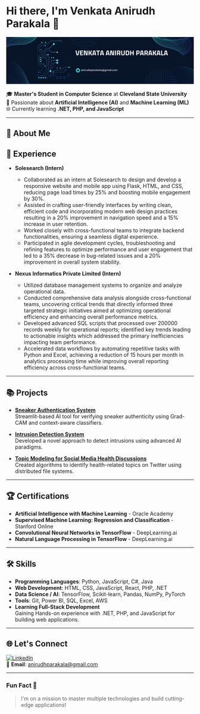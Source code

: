 # Hi there, I'm Venkata Anirudh Parakala 👋

![Profile Banner](./banner.png)

🎓 **Master's Student in Computer Science** at **Cleveland State University**    
🤖 Passionate about **Artificial Intelligence (AI)** and **Machine Learning (ML)**  
🌐 Currently learning **.NET, PHP, and JavaScript**  

---

## 🚀 About Me

## 💼 Experience
- **Solesearch (Intern)**  
  - Collaborated as an intern at Solesearch to design and develop a responsive website and mobile app 
    using Flask, HTML, and CSS, reducing page load times by 25% and boosting mobile engagement by 30%. 
  - Assisted in crafting user-friendly interfaces by writing clean, efficient code and incorporating modern 
    web design practices resulting in a 20% improvement in navigation speed and a 15% increase in user retention.
  - Worked closely with cross-functional teams to integrate backend functionalities, ensuring a seamless digital experience.
  - Participated in agile development cycles, troubleshooting and refining features to optimize performance 
    and user engagement that led to a 35% decrease in bug-related issues and a 20% improvement in overall system stability.

- **Nexus Informatics Private Limited (Intern)**  
  - Utilized database management systems to organize and analyze operational data.
  - Conducted comprehensive data analysis alongside cross-functional teams, uncovering critical trends 
    that directly informed three targeted strategic initiatives aimed at optimizing operational efficiency and 
    enhancing overall performance metrics.
  - Developed advanced SQL scripts that processed over 200000 records weekly for operational reports; 
    identified key trends leading to actionable insights which addressed the primary inefficiencies impacting 
    team performance.
  - Accelerated data workflows by automating repetitive tasks with Python and Excel, achieving a 
    reduction of 15 hours per month in analytics processing time while improving overall reporting efficiency 
    across cross-functional teams. 


---

## 📚 Projects

- **[Sneaker Authentication System](https://github.com/anirudhparakala/sneaker-auth-demo)**  
  Streamlit-based AI tool for verifying sneaker authenticity using Grad-CAM and context-aware classifiers.
  
- **[Intrusion Detection System](https://github.com/anirudhparakala/IntrusionDetectionSystemusingML)**          
  Developed a novel approach to detect intrusions using advanced AI paradigms.
  
- **[Topic Modeling for Social Media Health Discussions](https://github.com/anirudhparakala/Twitter-Data-Analysis)**  
  Created algorithms to identify health-related topics on Twitter using distributed file systems.
  
---

## 🏆 Certifications
- **Artificial Intelligence with Machine Learning** - Oracle Academy  
- **Supervised Machine Learning: Regression and Classification** - Stanford Online  
- **Convolutional Neural Networks in TensorFlow** - DeepLearning.ai  
- **Natural Language Processing in TensorFlow** - DeepLearning.ai  

---

## 🛠 Skills
- **Programming Languages**: Python, JavaScript, C#, Java
- **Web Development**: HTML, CSS, JavaScript, React, PHP, .NET
- **Data Science / AI**: TensorFlow, Scikit-learn, Pandas, NumPy, PyTorch
- **Tools**: Git, Power BI, SQL, Excel, AWS  
- **Learning Full-Stack Development**  
  Gaining Hands-on experience with .NET, PHP, and JavaScript for building web applications.
---

## 🌐 Let's Connect
[![LinkedIn](https://img.shields.io/badge/-LinkedIn-0077B5?style=flat-square&logo=linkedin&logoColor=white)](https://www.linkedin.com/in/anirudh-parakala)  
📧 **Email**: [anirudhparakala@gmail.com](mailto:anirudhparakala@gmail.com)  

---

### Fun Fact 🧐  
> I'm on a mission to master multiple technologies and build cutting-edge applications!
